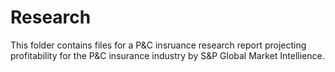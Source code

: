 # Research

This folder contains files for a P&C insruance research report projecting profitability for the P&C insurance industry by S&P Global Market Intellience. 
